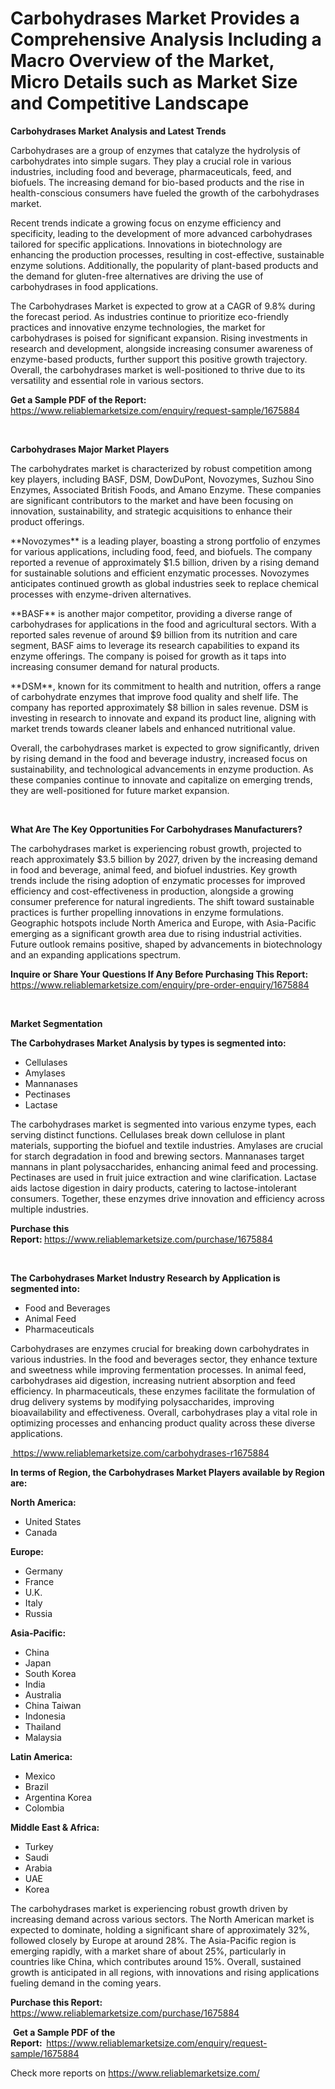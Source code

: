 <p><h1>Carbohydrases Market Provides a Comprehensive Analysis Including a Macro Overview of the Market, Micro Details such as Market Size and Competitive Landscape</h1></p><p><strong>Carbohydrases Market Analysis and Latest Trends</strong></p>
<p><p>Carbohydrases are a group of enzymes that catalyze the hydrolysis of carbohydrates into simple sugars. They play a crucial role in various industries, including food and beverage, pharmaceuticals, feed, and biofuels. The increasing demand for bio-based products and the rise in health-conscious consumers have fueled the growth of the carbohydrases market.</p><p>Recent trends indicate a growing focus on enzyme efficiency and specificity, leading to the development of more advanced carbohydrases tailored for specific applications. Innovations in biotechnology are enhancing the production processes, resulting in cost-effective, sustainable enzyme solutions. Additionally, the popularity of plant-based products and the demand for gluten-free alternatives are driving the use of carbohydrases in food applications.</p><p>The Carbohydrases Market is expected to grow at a CAGR of 9.8% during the forecast period. As industries continue to prioritize eco-friendly practices and innovative enzyme technologies, the market for carbohydrases is poised for significant expansion. Rising investments in research and development, alongside increasing consumer awareness of enzyme-based products, further support this positive growth trajectory. Overall, the carbohydrases market is well-positioned to thrive due to its versatility and essential role in various sectors.</p></p>
<p><strong>Get a Sample PDF of the Report:&nbsp;</strong> <a href="https://www.reliablemarketsize.com/enquiry/request-sample/1675884?utm_campaign=3192&utm_medium=2&utm_source=Github&utm_content=ia&utm_term=01042025&utm_id=carbohydrases">https://www.reliablemarketsize.com/enquiry/request-sample/1675884</a></p>
<p>&nbsp;</p>
<p><strong>Carbohydrases Major Market Players</strong></p>
<p><p>The carbohydrates market is characterized by robust competition among key players, including BASF, DSM, DowDuPont, Novozymes, Suzhou Sino Enzymes, Associated British Foods, and Amano Enzyme. These companies are significant contributors to the market and have been focusing on innovation, sustainability, and strategic acquisitions to enhance their product offerings.</p><p>**Novozymes** is a leading player, boasting a strong portfolio of enzymes for various applications, including food, feed, and biofuels. The company reported a revenue of approximately $1.5 billion, driven by a rising demand for sustainable solutions and efficient enzymatic processes. Novozymes anticipates continued growth as global industries seek to replace chemical processes with enzyme-driven alternatives.</p><p>**BASF** is another major competitor, providing a diverse range of carbohydrases for applications in the food and agricultural sectors. With a reported sales revenue of around $9 billion from its nutrition and care segment, BASF aims to leverage its research capabilities to expand its enzyme offerings. The company is poised for growth as it taps into increasing consumer demand for natural products.</p><p>**DSM**, known for its commitment to health and nutrition, offers a range of carbohydrate enzymes that improve food quality and shelf life. The company has reported approximately $8 billion in sales revenue. DSM is investing in research to innovate and expand its product line, aligning with market trends towards cleaner labels and enhanced nutritional value.</p><p>Overall, the carbohydrases market is expected to grow significantly, driven by rising demand in the food and beverage industry, increased focus on sustainability, and technological advancements in enzyme production. As these companies continue to innovate and capitalize on emerging trends, they are well-positioned for future market expansion.</p></p>
<p>&nbsp;</p>
<p><strong>What Are The Key Opportunities For Carbohydrases Manufacturers?</strong></p>
<p><p>The carbohydrases market is experiencing robust growth, projected to reach approximately $3.5 billion by 2027, driven by the increasing demand in food and beverage, animal feed, and biofuel industries. Key growth trends include the rising adoption of enzymatic processes for improved efficiency and cost-effectiveness in production, alongside a growing consumer preference for natural ingredients. The shift toward sustainable practices is further propelling innovations in enzyme formulations. Geographic hotspots include North America and Europe, with Asia-Pacific emerging as a significant growth area due to rising industrial activities. Future outlook remains positive, shaped by advancements in biotechnology and an expanding applications spectrum.</p></p>
<p><strong>Inquire or Share Your Questions If Any Before Purchasing This Report:</strong> <a href="https://www.reliablemarketsize.com/enquiry/pre-order-enquiry/1675884?utm_campaign=3192&utm_medium=2&utm_source=Github&utm_content=ia&utm_term=01042025&utm_id=carbohydrases">https://www.reliablemarketsize.com/enquiry/pre-order-enquiry/1675884</a></p>
<p>&nbsp;</p>
<p><strong>Market Segmentation</strong></p>
<p><strong>The Carbohydrases Market Analysis by types is segmented into:</strong></p>
<p><ul><li>Cellulases</li><li>Amylases</li><li>Mannanases</li><li>Pectinases</li><li>Lactase</li></ul></p>
<p><p>The carbohydrases market is segmented into various enzyme types, each serving distinct functions. Cellulases break down cellulose in plant materials, supporting the biofuel and textile industries. Amylases are crucial for starch degradation in food and brewing sectors. Mannanases target mannans in plant polysaccharides, enhancing animal feed and processing. Pectinases are used in fruit juice extraction and wine clarification. Lactase aids lactose digestion in dairy products, catering to lactose-intolerant consumers. Together, these enzymes drive innovation and efficiency across multiple industries.</p></p>
<p><strong>Purchase this Report:&nbsp;</strong><a href="https://www.reliablemarketsize.com/purchase/1675884?utm_campaign=3192&utm_medium=2&utm_source=Github&utm_content=ia&utm_term=01042025&utm_id=carbohydrases">https://www.reliablemarketsize.com/purchase/1675884</a></p>
<p>&nbsp;</p>
<p><strong>The Carbohydrases Market Industry Research by Application is segmented into:</strong></p>
<p><ul><li>Food and Beverages</li><li>Animal Feed</li><li>Pharmaceuticals</li></ul></p>
<p><p>Carbohydrases are enzymes crucial for breaking down carbohydrates in various industries. In the food and beverages sector, they enhance texture and sweetness while improving fermentation processes. In animal feed, carbohydrases aid digestion, increasing nutrient absorption and feed efficiency. In pharmaceuticals, these enzymes facilitate the formulation of drug delivery systems by modifying polysaccharides, improving bioavailability and effectiveness. Overall, carbohydrases play a vital role in optimizing processes and enhancing product quality across these diverse applications.</p></p>
<p><a href="https://www.reliablemarketsize.com/carbohydrases-r1675884?utm_campaign=3192&utm_medium=2&utm_source=Github&utm_content=ia&utm_term=01042025&utm_id=carbohydrases">&nbsp;https://www.reliablemarketsize.com/carbohydrases-r1675884</a></p>
<p><strong>In terms of Region, the Carbohydrases Market Players available by Region are:</strong></p>
<p>
    <p> <strong> North America: </strong>
        <ul>
            <li>United States</li>
            <li>Canada</li>
        </ul>
        </p> 
    <p> <strong> Europe: </strong>
        <ul>
            <li>Germany</li>
            <li>France</li>
            <li>U.K.</li>
            <li>Italy</li>
            <li>Russia</li>
        </ul>
        </p> 
    <p> <strong> Asia-Pacific: </strong>
        <ul>
            <li>China</li>
            <li>Japan</li>
            <li>South Korea</li>
            <li>India</li>
            <li>Australia</li>
            <li>China Taiwan</li>
            <li>Indonesia</li>
            <li>Thailand</li>
            <li>Malaysia</li>
        </ul>
        </p> 
    <p> <strong> Latin America: </strong>
        <ul>
            <li>Mexico</li>
            <li>Brazil</li>
            <li>Argentina Korea</li>
            <li>Colombia</li>
        </ul>
        </p> 
    <p> <strong> Middle East & Africa: </strong>
        <ul>
            <li>Turkey</li>
            <li>Saudi</li>
            <li>Arabia</li>
            <li>UAE</li>
            <li>Korea</li>
        </ul>
    </p>
    </p>
<p><p>The carbohydrases market is experiencing robust growth driven by increasing demand across various sectors. The North American market is expected to dominate, holding a significant share of approximately 32%, followed closely by Europe at around 28%. The Asia-Pacific region is emerging rapidly, with a market share of about 25%, particularly in countries like China, which contributes around 15%. Overall, sustained growth is anticipated in all regions, with innovations and rising applications fueling demand in the coming years.</p></p>
<p><strong>Purchase this Report: </strong><a href="https://www.reliablemarketsize.com/purchase/1675884?utm_campaign=3192&utm_medium=2&utm_source=Github&utm_content=ia&utm_term=01042025&utm_id=carbohydrases">https://www.reliablemarketsize.com/purchase/1675884</a></p>
<p>&nbsp;<strong>Get a Sample PDF of the Report:&nbsp;&nbsp;</strong><a href="https://www.reliablemarketsize.com/enquiry/request-sample/1675884?utm_campaign=3192&utm_medium=2&utm_source=Github&utm_content=ia&utm_term=01042025&utm_id=carbohydrases">https://www.reliablemarketsize.com/enquiry/request-sample/1675884</a></p>
<p><strong></strong></p>
<p>Check more reports on <a href="https://www.reliablemarketsize.com/?utm_campaign=3192&utm_medium=2&utm_source=Github&utm_content=ia&utm_term=01042025&utm_id=carbohydrases">https://www.reliablemarketsize.com/</a></p>